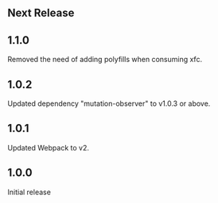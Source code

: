 Next Release
-------------
1.1.0
------

Removed the need of adding polyfills when consuming xfc.


1.0.2
------

Updated dependency "mutation-observer" to v1.0.3 or above.


1.0.1
------

Updated Webpack to v2.


1.0.0
------

Initial release
